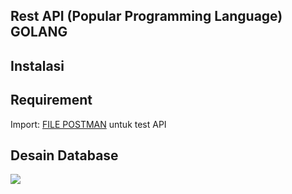 ## Rest API (Popular Programming Language) GOLANG
<add description here>

## Instalasi
<add instalation here>

## Requirement
Import: [FILE POSTMAN]('https://github.com/syauqqii/S4-PPT-REST-API-Hospital/blob/main/Others/Hospital%20API.postman_collection.json') untuk test API
  
## Desain Database
<img src="https://github.com/syauqqii/S4-PPT-REST-API-Hospital/blob/main/Others/erd%20hospital.png">
